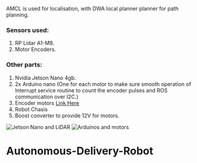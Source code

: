 AMCL is used for localisation, with DWA local planner planner for path planning.

### Sensors used:
1. RP Lidar A1-M8.
2. Motor Encoders.

### Other parts:
1. Nvidia Jetson Nano 4gb.
2. 2x Arduino nano (One for each motor to make sure smooth operation of Interrupt service routine to count the encoder pulses and ROS communication over I2C.)
3. Encoder motors [Link Here](https://robokits.co.in/motors/rhino-gb37-12v-dc-geared-motor/dc-12v-encoder-servo-motors/rhino-gb37-12v-60rpm-10.4kgcm-dc-geared-encoder-servo-motor)
4. Robot Chasis
5. Boost converter to provide 12V for motors.

![Jetson Nano and LiDAR](https://github.com/0xraks/Autonomous_Mobile_Robot/raw/main/mobile_robot_autonomous_navigation/2020-12-07%2011_36_51-Autonomous%20Navigation%20Mobile%20Robot%20using%20ROS%20_%20Jetson%20Nano%20_%20RPLidar%20_%20Different.png)
![Arduinos and motors](https://github.com/0xraks/Autonomous_Mobile_Robot/raw/main/mobile_robot_autonomous_navigation/2020-12-07%2011_37_10-Autonomous%20Navigation%20Mobile%20Robot%20using%20ROS%20_%20Jetson%20Nano%20_%20RPLidar%20_%20Different.png)





# Autonomous-Delivery-Robot

